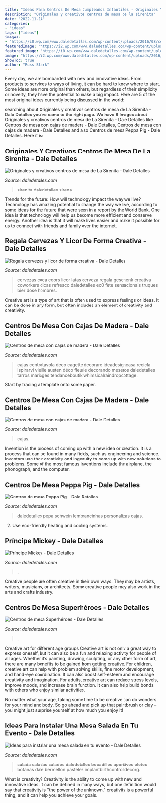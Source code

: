 ```yaml
---
title: "Ideas Para Centros De Mesa Cumpleaños Infantiles - Originales Y Creativos Centros De Mesa De La Sirenita"
description: "Originales y creativos centros de mesa de la sirenita"
date: "2022-11-14"
categories:
- "ideas"
tags: ["ideas"]
images:
- "https://i0.wp.com/www.daledetalles.com/wp-content/uploads/2016/08/centro-de-mesa-peppa-pig14-e1470358631862.jpg"
featuredImage: "https://i2.wp.com/www.daledetalles.com/wp-content/uploads/2016/08/centro-de-mesa-sirenita18.jpg"
featured_image: "https://i0.wp.com/www.daledetalles.com/wp-content/uploads/2016/06/14-6.jpg?resize=550%2C978"
image: "https://i2.wp.com/www.daledetalles.com/wp-content/uploads/2016/08/mesa-salada22.jpg"
ShowToc: true
author: "Russ Stark"
---
```



Every day, we are bombarded with new and innovative ideas. From products to services to ways of living, it can be hard to know where to start. Some ideas are more original than others, but regardless of their simplicity or novelty, they have the potential to make a big impact. Here are 5 of the most original ideas currently being discussed in the world: 

	

		
searching about Originales y creativos centros de mesa de La Sirenita - Dale Detalles you've came to the right page. We have 8 Images about Originales y creativos centros de mesa de La Sirenita - Dale Detalles like Centros de mesa con cajas de madera - Dale Detalles, Centros de mesa con cajas de madera - Dale Detalles and also Centros de mesa Peppa Pig - Dale Detalles. Here it is:
		
    
## Originales Y Creativos Centros De Mesa De La Sirenita - Dale Detalles

<img loading=lazy src="https://i2.wp.com/www.daledetalles.com/wp-content/uploads/2016/08/centro-de-mesa-sirenita18.jpg" onerror="this.onerror=null;this.src='https://tse2.mm.bing.net/th?id=OIP.PCsmCpD-x5_J3d2trUeG_QHaJ4&amp;pid=15.1';" alt="Originales y creativos centros de mesa de La Sirenita - Dale Detalles">

_Source: daledetalles.com_

>sirenita daledetalles sirena. 

	

Trends for the future: How will technology impact the way we live?
Technology has amazing potential to change the way we live, according to some ideas for the future that were seen in a report by the World Bank. One idea is that technology will help us become more efficient and conserve energy. Another idea is that it will make lives easier and make it possible for us to connect with friends and family over the internet.

    
## Regala Cervezas Y Licor De Forma Creativa - Dale Detalles

<img loading=lazy src="https://i0.wp.com/www.daledetalles.com/wp-content/uploads/2017/05/regala-cervezas-y-licor-de-forma-creativa2.jpg?resize=564%2C751" onerror="this.onerror=null;this.src='https://tse4.mm.bing.net/th?id=OIP.20i4NJz9Q5sIojUM4Ufj5AHaJ3&amp;pid=15.1';" alt="Regala cervezas y licor de forma creativa - Dale Detalles">

_Source: daledetalles.com_

>cervezas coca coors licor latas cerveza regala geschenk creativa coworkers dicas refresco daledetalles ec0 fète sensacionais truques bier dose hombres. 

	

Creative art is a type of art that is often used to express feelings or ideas. It can be done in any form, but often includes an element of creativity and creativity.

    
## Centros De Mesa Con Cajas De Madera - Dale Detalles

<img loading=lazy src="https://i0.wp.com/www.daledetalles.com/wp-content/uploads/2017/05/centros-de-mesa-con-cajas-de-madera15.jpg?resize=504%2C759" onerror="this.onerror=null;this.src='https://tse4.mm.bing.net/th?id=OIP.HHZvlQgg0pfhzIBnDGG4XAHaLJ&amp;pid=15.1';" alt="Centros de mesa con cajas de madera - Dale Detalles">

_Source: daledetalles.com_

>cajas centrotavola deco cagette decorare ideadesigncasa recicla ispirarvi vieille austen déco fleurie decorando meseros daledetalles tarros mariages tendanceboutik whimsicalraindropcottage. 

	

Start by tracing a template onto some paper.

    
## Centros De Mesa Con Cajas De Madera - Dale Detalles

<img loading=lazy src="https://i0.wp.com/www.daledetalles.com/wp-content/uploads/2017/05/centros-de-mesa-con-cajas-de-madera9.jpg" onerror="this.onerror=null;this.src='https://tse3.mm.bing.net/th?id=OIP.WmPaVr9heJrhpSg8GlAvAgAAAA&amp;pid=15.1';" alt="Centros de mesa con cajas de madera - Dale Detalles">

_Source: daledetalles.com_

>cajas. 

	

Invention is the process of coming up with a new idea or creation. It is a process that can be found in many fields, such as engineering and science. Inventors use their creativity and ingenuity to come up with new solutions to problems. Some of the most famous inventions include the airplane, the phonograph, and the computer.

    
## Centros De Mesa Peppa Pig - Dale Detalles

<img loading=lazy src="https://i0.wp.com/www.daledetalles.com/wp-content/uploads/2016/08/centro-de-mesa-peppa-pig14-e1470358631862.jpg" onerror="this.onerror=null;this.src='https://tse2.mm.bing.net/th?id=OIP.Lfj7WH1pJLZwO4i1oJXyzgHaJ4&amp;pid=15.1';" alt="Centros de mesa Peppa Pig - Dale Detalles">

_Source: daledetalles.com_

>daledetalles pepa schwein lembrancinhas personalizas cajas. 

	

2. Use eco-friendly heating and cooling systems.

    
## Príncipe Mickey - Dale Detalles

<img loading=lazy src="https://i0.wp.com/www.daledetalles.com/wp-content/uploads/2016/06/14-6.jpg?resize=550%2C978" onerror="this.onerror=null;this.src='https://tse3.mm.bing.net/th?id=OIP.pUCMxScv_eDjVGpqEyhawQHaNK&amp;pid=15.1';" alt="Príncipe Mickey - Dale Detalles">

_Source: daledetalles.com_

>. 

	

Creative people are often creative in their own ways. They may be artists, writers, musicians, or architects. Some creative people may also work in the arts and crafts industry.

    
## Centros De Mesa Superhéroes - Dale Detalles

<img loading=lazy src="https://i1.wp.com/www.daledetalles.com/wp-content/uploads/2016/03/superheroes16.jpg?resize=564%2C752" onerror="this.onerror=null;this.src='https://tse3.mm.bing.net/th?id=OIP.APHfgIvZc-7jy5RhOPkCUAHaJ4&amp;pid=15.1';" alt="Centros de mesa Superhéroes - Dale Detalles">

_Source: daledetalles.com_

>. 

	

Creative art for different age groups
Creative art is not only a great way to express oneself, but it can also be a fun and relaxing activity for people of all ages. Whether it’s painting, drawing, sculpting, or any other form of art, there are many benefits to be gained from getting creative.
For children, creative art can help with problem solving skills, fine motor development, and hand-eye coordination. It can also boost self-esteem and encourage creativity and imagination. For adults, creative art can reduce stress levels, improve moods, and increase brain function. It can also help build bonds with others who enjoy similar activities.

No matter what your age, taking some time to be creative can do wonders for your mind and body. So go ahead and pick up that paintbrush or clay – you might just surprise yourself at how much you enjoy it!

    
## Ideas Para Instalar Una Mesa Salada En Tu Evento - Dale Detalles

<img loading=lazy src="https://i2.wp.com/www.daledetalles.com/wp-content/uploads/2016/08/mesa-salada22.jpg" onerror="this.onerror=null;this.src='https://tse2.mm.bing.net/th?id=OIP.ChBIrQjXjLSdavP4GB5uZAHaFj&amp;pid=15.1';" alt="Ideas para instalar una mesa salada en tu evento - Dale Detalles">

_Source: daledetalles.com_

>salada saladas salados daledetalles bocadillos aperitivos elotes botanas dale bermellon pasteles implantbirthcontrol decorg. 

	

What is creativity?
Creativity is the ability to come up with new and innovative ideas. It can be defined in many ways, but one definition would say that creativity is "the power of the unknown." creativity is a powerful thing, and it can help you achieve your goals.


